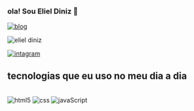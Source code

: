 ### ola! Sou Eliel Diniz 🤝

[![blog](https://img.shields.io/website-up-down-green-red/http/monip.org.svg)](https://sujeitoprogramador.com)

![eliel diniz](https://github-readme-stats.vercel.app/api?username=Elieldiniz&show_icons=true&theme=radical)

[![intagram](https://img.shields.io/badge/Instagram-E4405F?style=for-the-badge&logo=instagram&logoColor=white)](https://instagram.com/sujeitoprogramador.com)


## tecnologias que eu uso no meu dia a dia
<div style="display:anline_block"></br>
    <img aling="center" alt="html5" src="https://img.shields.io/badge/HTML5-E34F26?style=for-the-badge&logo=html5&logoColor=white"/>
    <img aling="center" alt="css" src="https://img.shields.io/badge/CSS3-1572B6?style=for-the-badge&logo=css3&logoColor=white"/>
    <img aling="center" alt="javaScript" src="https://img.shields.io/badge/JavaScript-323330?style=for-the-badge&logo=javascript&logoColor=F7DF1E"/>
</div>
